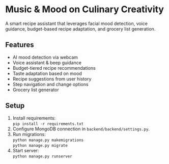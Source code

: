 # Music & Mood on Culinary Creativity

A smart recipe assistant that leverages facial mood detection, voice guidance, budget-based recipe adaptation, and grocery list generation.

## Features

- AI mood detection via webcam
- Voice assistant & beep guidance
- Budget-tiered recipe recommendations
- Taste adaptation based on mood
- Recipe suggestions from user history
- Step navigation and change options
- Grocery list generator

## Setup

1. Install requirements:  
   `pip install -r requirements.txt`
2. Configure MongoDB connection in `backend/backend/settings.py`.
3. Run migrations:  
   `python manage.py makemigrations`  
   `python manage.py migrate`
4. Start server:  
   `python manage.py runserver`
